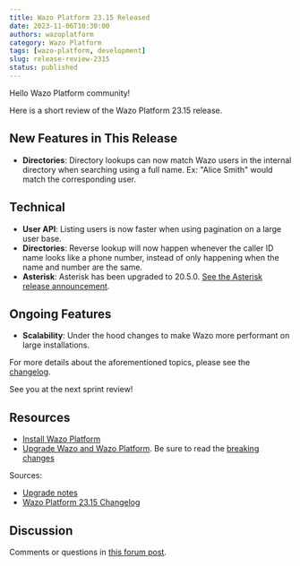 ```yaml
---
title: Wazo Platform 23.15 Released
date: 2023-11-06T10:30:00
authors: wazoplatform
category: Wazo Platform
tags: [wazo-platform, development]
slug: release-review-2315
status: published
---
```


Hello Wazo Platform community!

Here is a short review of the Wazo Platform 23.15 release.

## New Features in This Release

- **Directories**: Directory lookups can now match Wazo users in the internal directory when searching using a full name. Ex: "Alice Smith" would match the corresponding user.

## Technical

- **User API**: Listing users is now faster when using pagination on a large user base.
- **Directories**: Reverse lookup will now happen whenever the caller ID name looks like a phone number, instead of only happening when the name and number are the same.
- **Asterisk**: Asterisk has been upgraded to 20.5.0. [See the Asterisk release announcement](https://www.asterisk.org/asterisk-news/asterisk-20-5-0-now-available/).

## Ongoing Features

- **Scalability**: Under the hood changes to make Wazo more performant on large installations.

For more details about the aforementioned topics, please see the [changelog](https://wazo-dev.atlassian.net/issues/?jql=project%3DWAZO%20AND%20fixVersion%3D23.15).

See you at the next sprint review!

<!-- truncate -->

## Resources

- [Install Wazo Platform](/use-cases)
- [Upgrade Wazo and Wazo Platform](/uc-doc/upgrade/). Be sure to read the
  [breaking changes](/uc-doc/upgrade/upgrade_notes#23-15)

Sources:

- [Upgrade notes](/uc-doc/upgrade/upgrade_notes#23-15)
- [Wazo Platform 23.15 Changelog](https://wazo-dev.atlassian.net/issues/?jql=project%3DWAZO%20AND%20fixVersion%3D23.15)

## Discussion

Comments or questions in
[this forum post](https://wazo-platform.discourse.group/t/blog-wazo-platform-23-15-released).
